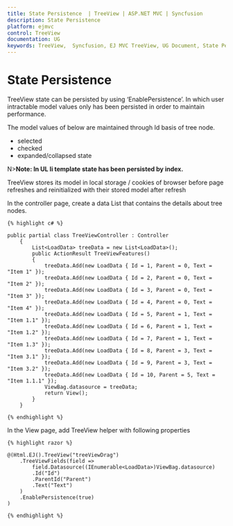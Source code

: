```yaml
---
title: State Persistence  | TreeView | ASP.NET MVC | Syncfusion
description: State Persistence
platform: ejmvc
control: TreeView
documentation: UG
keywords: TreeView,  Syncfusion, EJ MVC TreeView, UG Document, State Persistence
---
```


# State Persistence

TreeView state can be persisted by using ‘EnablePersistence’. In which user intractable model values only has been persisted in order to maintain performance. 

The model values of below are maintained through Id basis of tree node.
* selected
* checked
* expanded/collapsed state

N>**Note: In UL li template state has been persisted by index.**

TreeView stores its model in local storage / cookies of browser before page refreshes and reinitialized with their stored model after refresh

In the controller page, create a data List that contains the details about tree nodes.
    
    
    
    {% highlight c# %}
    
    public partial class TreeViewController : Controller
        {
            List<LoadData> treeData = new List<LoadData>();
            public ActionResult TreeViewFeatures()
            {
                treeData.Add(new LoadData { Id = 1, Parent = 0, Text = "Item 1" });
                treeData.Add(new LoadData { Id = 2, Parent = 0, Text = "Item 2" });
                treeData.Add(new LoadData { Id = 3, Parent = 0, Text = "Item 3" });
                treeData.Add(new LoadData { Id = 4, Parent = 0, Text = "Item 4" });
                treeData.Add(new LoadData { Id = 5, Parent = 1, Text = "Item 1.1" });
                treeData.Add(new LoadData { Id = 6, Parent = 1, Text = "Item 1.2" });
                treeData.Add(new LoadData { Id = 7, Parent = 1, Text = "Item 1.3" });
                treeData.Add(new LoadData { Id = 8, Parent = 3, Text = "Item 3.1" });
                treeData.Add(new LoadData { Id = 9, Parent = 3, Text = "Item 3.2" });
                treeData.Add(new LoadData { Id = 10, Parent = 5, Text = "Item 1.1.1" });
                ViewBag.datasource = treeData;
                return View();
            }
        }
    
    {% endhighlight %}
    
    
    
In the View page, add TreeView helper with following properties
    
    
    
    {% highlight razor %}
    
    @(Html.EJ().TreeView("treeViewDrag")
        .TreeViewFields(field =>
            field.Datasource((IEnumerable<LoadData>)ViewBag.datasource)
            .Id("Id")
            .ParentId("Parent")
            .Text("Text")
        )
        .EnablePersistence(true)
    )
    
    {% endhighlight %}
    
    
    